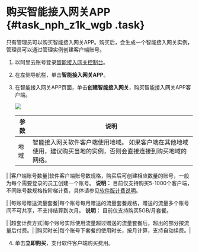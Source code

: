 # 购买智能接入网关APP {#task_nph_z1k_wgb .task}

只有管理员可以购买智能接入网关APP。购买后，会生成一个智能接入网关实例，管理员可以通过管理实例创建客户端账号。

1.  以阿里云账号登录[智能接入网关控制台](https://smartag.console.aliyun.com/sag/cn-shanghai/sags)。
2.  在左侧导航栏，单击**智能接入网关APP**。
3.  在智能接入网关APP页面，单击**创建智能接入网关**，购买智能接入网关APP客户端。 

    ![](http://static-aliyun-doc.oss-cn-hangzhou.aliyuncs.com/assets/img/129978/156527542944287_zh-CN.png)

    |参数|说明|
    |--|--|
    |地域|智能接入网关软件客户端使用地域。 如果客户端在其他地域使用，建议购买当地的实例，否则会直接连接到购买地域的网络。

 |
    |客户端账号数量|软件客户端账号数规格，购买后可创建相应数量的账号，一般为每个需要登录的员工创建一个账号。 **说明：** 目前仅支持购买5-1000个客户端，不同账号数规格按阶梯计费，具体请参见[软件版计费说明](intl.zh-CN/智能接入网关APP/智能接入网关APP计费说明.md#)。

 |
    |每账号赠送流量套餐|每个账号每月赠送的流量套餐规格，赠送的流量多个账号间不可共享，不支持结算到次月。 **说明：** 目前仅支持购买5GB/月套餐。

 |
    |超套计费方式|每个账号实际使用流量超过赠送的流量套餐后，超出的部分按流量后付费。|
    |购买时长|每个账号下套餐的使用时长，按月计算，支持自动续费。|

4.  单击**立即购买**，支付软件客户端购买费用。

